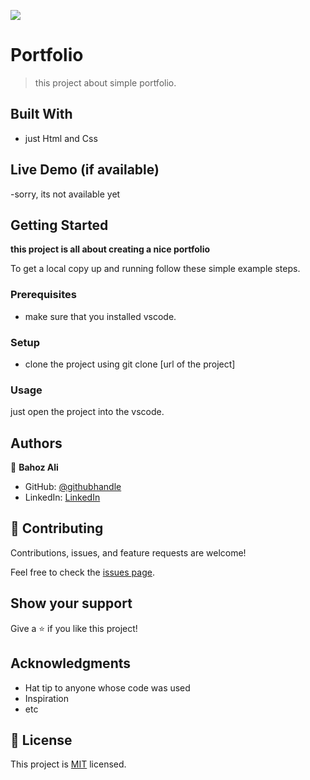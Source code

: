 ![](https://img.shields.io/badge/Microverse-blueviolet)

# Portfolio

> this project about simple portfolio. 


## Built With

- just Html and Css

## Live Demo (if available)

-sorry, its not available yet 


## Getting Started

**this project is all about creating a nice portfolio**


To get a local copy up and running follow these simple example steps.

### Prerequisites
- make sure that you installed vscode.
### Setup
- clone the project using git clone [url of the project]

### Usage
just open the project into the vscode.

## Authors

👤 **Bahoz Ali**

- GitHub: [@githubhandle](https://github.com/bahoz-ali)
- LinkedIn: [LinkedIn](https://www.linkedin.com/in/bahoz-ali/)

## 🤝 Contributing

Contributions, issues, and feature requests are welcome!

Feel free to check the [issues page](../../issues/).

## Show your support

Give a ⭐️ if you like this project!

## Acknowledgments

- Hat tip to anyone whose code was used
- Inspiration
- etc

## 📝 License

This project is [MIT](./MIT.md) licensed.